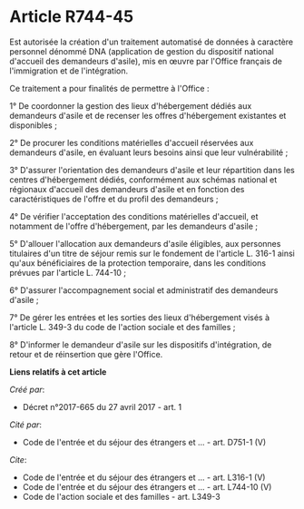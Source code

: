 # Article R744-45

Est autorisée la création d'un traitement automatisé de données à caractère personnel dénommé DNA (application de gestion du
dispositif national d'accueil des demandeurs d'asile), mis en œuvre par l'Office français de l'immigration et de
l'intégration.

Ce traitement a pour finalités de permettre à l'Office :

1° De coordonner la gestion des lieux d'hébergement dédiés aux demandeurs d'asile et de recenser les offres d'hébergement
existantes et disponibles ;

2° De procurer les conditions matérielles d'accueil réservées aux demandeurs d'asile, en évaluant leurs besoins ainsi que
leur vulnérabilité ;

3° D'assurer l'orientation des demandeurs d'asile et leur répartition dans les centres d'hébergement dédiés, conformément aux
schémas national et régionaux d'accueil des demandeurs d'asile et en fonction des caractéristiques de l'offre et du profil
des demandeurs ;

4° De vérifier l'acceptation des conditions matérielles d'accueil, et notamment de l'offre d'hébergement, par les demandeurs
d'asile ;

5° D'allouer l'allocation aux demandeurs d'asile éligibles, aux personnes titulaires d'un titre de séjour remis sur le
fondement de l'article L. 316-1 ainsi qu'aux bénéficiaires de la protection temporaire, dans les conditions prévues par
l'article L. 744-10 ;

6° D'assurer l'accompagnement social et administratif des demandeurs d'asile ;

7° De gérer les entrées et les sorties des lieux d'hébergement visés à l'article L. 349-3 du code de l'action sociale et des
familles ;

8° D'informer le demandeur d'asile sur les dispositifs d'intégration, de retour et de réinsertion que gère l'Office.

**Liens relatifs à cet article**

_Créé par_:

  - Décret n°2017-665 du 27 avril 2017 - art. 1

_Cité par_:

  - Code de l'entrée et du séjour des étrangers et ... - art. D751-1 (V)

_Cite_:

  - Code de l'entrée et du séjour des étrangers et ... - art. L316-1 (V)
  - Code de l'entrée et du séjour des étrangers et ... - art. L744-10 (V)
  - Code de l'action sociale et des familles - art. L349-3
